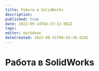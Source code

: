 ```yaml
---
title: Работа в SolidWorks
description: 
published: true
date: 2022-09-14T04:37:13.982Z
tags: 
editor: markdown
dateCreated: 2022-08-31T08:34:30.424Z
---
```


# Работа в SolidWorks

